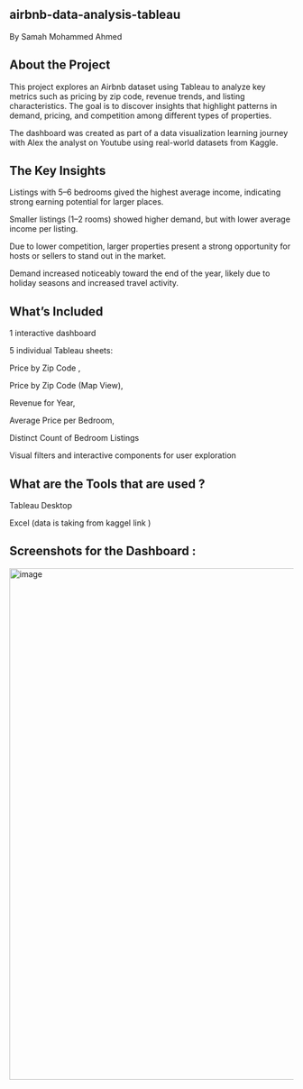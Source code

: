 ## airbnb-data-analysis-tableau

By Samah Mohammed Ahmed

## About the Project

This project explores an Airbnb dataset using Tableau to analyze key metrics such as pricing by zip code, revenue trends, and listing characteristics. The goal is to discover insights that highlight patterns in demand, pricing, and competition among different types of properties.

The dashboard was created as part of a data visualization learning journey with Alex the analyst on Youtube using real-world datasets from Kaggle.

## The Key Insights
Listings with 5–6 bedrooms gived the highest average income, indicating strong earning potential for larger places.

Smaller listings (1–2 rooms) showed higher demand, but with lower average income per listing.

Due to lower competition, larger properties present a strong opportunity for hosts or sellers to stand out in the market.

Demand increased noticeably toward the end of the year, likely due to holiday seasons and increased travel activity.

## What’s Included

1 interactive dashboard

5 individual Tableau sheets:

Price by Zip Code , 

Price by Zip Code (Map View), 

Revenue for Year, 

Average Price per Bedroom,

Distinct Count of Bedroom Listings

Visual filters and interactive components for user exploration

## What are the Tools that are used ?
Tableau Desktop

Excel (data is taking from kaggel link )

## Screenshots for the Dashboard : 

<img width="1916" height="908" alt="image" src="https://github.com/user-attachments/assets/9faa7e63-05ca-41ec-b6d6-433bc9e3d261" />



